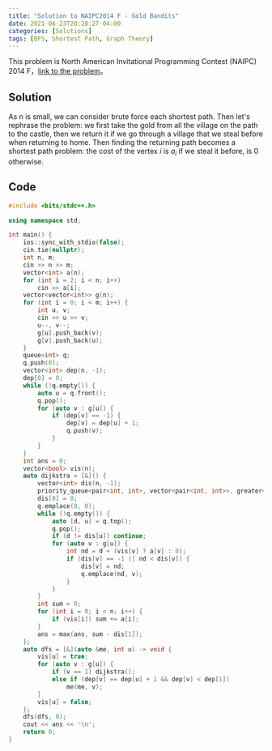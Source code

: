 ```yaml
---
title: "Solution to NAIPC2014 F - Gold Bandits"
date: 2021-06-23T20:28:27-04:00
categories: [Solutions]
tags: [BFS, Shortest Path, Graph Theory]
---
```




This problem is North American Invitational Programming Contest (NAIPC) 2014 F，[link to the problem](https://open.kattis.com/problems/goldbandits)。

## Solution

As n is small, we can consider brute force each shortest path. Then let's rephrase the problem: we first take the gold from all the village on the path to the castle, then we return it if we go through a village that we steal before when returning to home. Then finding the returning path becomes a shortest path problem: the cost of the vertex $i$ is $a_i$ if we steal it before, is 0 otherwise.
## Code

```cpp
#include <bits/stdc++.h>

using namespace std;

int main() {
    ios::sync_with_stdio(false);
    cin.tie(nullptr);
    int n, m;
    cin >> n >> m;
    vector<int> a(n);
    for (int i = 2; i < n; i++)
        cin >> a[i];
    vector<vector<int>> g(n);
    for (int i = 0; i < m; i++) {
        int u, v;
        cin >> u >> v;
        u--, v--;
        g[u].push_back(v);
        g[v].push_back(u);
    }
    queue<int> q;
    q.push(0);
    vector<int> dep(n, -1);
    dep[0] = 0;
    while (!q.empty()) {
        auto u = q.front();
        q.pop();
        for (auto v : g[u]) {
            if (dep[v] == -1) {
                dep[v] = dep[u] + 1;
                q.push(v);
            }
        }
    }
    int ans = 0;
    vector<bool> vis(n);
    auto dijkstra = [&]() {
        vector<int> dis(n, -1);
        priority_queue<pair<int, int>, vector<pair<int, int>>, greater<>> q;
        dis[0] = 0;
        q.emplace(0, 0);
        while (!q.empty()) {
            auto [d, u] = q.top();
            q.pop();
            if (d != dis[u]) continue;
            for (auto v : g[u]) {
                int nd = d + (vis[v] ? a[v] : 0);
                if (dis[v] == -1 || nd < dis[v]) {
                    dis[v] = nd;
                    q.emplace(nd, v);
                }
            }
        }
        int sum = 0;
        for (int i = 0; i < n; i++) {
            if (vis[i]) sum += a[i];
        }
        ans = max(ans, sum - dis[1]);
    };
    auto dfs = [&](auto &me, int u) -> void {
        vis[u] = true;
        for (auto v : g[u]) {
            if (v == 1) dijkstra();
            else if (dep[v] == dep[u] + 1 && dep[v] < dep[1])
                me(me, v);
        }
        vis[u] = false;
    };
    dfs(dfs, 0);
    cout << ans << '\n';
    return 0;
}
```
